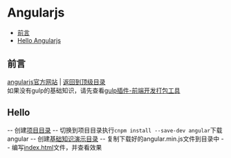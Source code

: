 # Angularjs
- [前言](#前言)
- [Hello Angularjs](#Hello)

## 前言
[angularjs官方网站](https://angularjs.org/) | [返回到顶级目录](README.md)  
如果没有gulp的基础知识，请先查看[gulp插件-前端开发打包工具](Gulp.md)  
## Hello
-- 创建[项目目录](study/angularjs/)
-- 切换到项目目录执行`cnpm install --save-dev angular`下载angular
-- 创建[基础知识演示目录](study/angularjs/basic/)
-- 复制下载好的angular.min.js文件到目录中
-- 编写[index.html](study/angularjs/basic/index.html)文件，并查看效果
